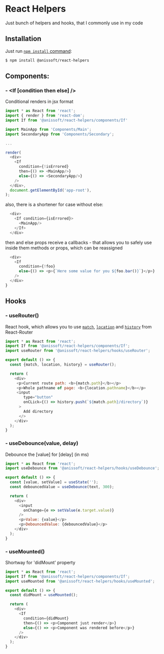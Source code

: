 # React Helpers

Just bunch of helpers and hooks, that I commonly use in my code

## Installation
Just run [`npm install` command](https://docs.npmjs.com/getting-started/installing-npm-packages-locally):
```bash
$ npm install @anissoft/react-helpers
```
## Components:
### - \<If [condition then else] />
Conditional renders in jsx format

```js
import * as React from 'react';
import { render } from 'react-dom';
import If from '@anissoft/react-helpers/components/If'

import MainApp from 'Components/Main';
import SecondaryApp from 'Components/Secondary';

...

render(
  <div>
    <If
      condition={!isErrored}
      then={() => <MainApp/>}
      else={() => <SecondaryApp/>}
    />
  </div>,
  document.getElementById('app-root'),
);
```

also, there is a shortener for case without else:

```js
  <div>
    <If condition={isErrored}>
      <MainApp/>
    </If>
  </div>
```

then and else props receive a callbacks - that allows you to safely use inside them methods or props, which can be reassigned

```js
  <div>
    <If 
      condition={!foo}
      else={() => <p>{`Here some value for you ${foo.bar()}`}</p>}
    />
  </div>
}
```

## Hooks

### - useRouter()

React hook, which allows you to use [`match`](https://github.com/ReactTraining/react-router/blob/master/packages/react-router/docs/api/match.md), [`location`](https://github.com/ReactTraining/react-router/blob/master/packages/react-router/docs/api/location.md) and [`history`](https://github.com/ReactTraining/react-router/blob/master/packages/react-router/docs/api/history.md) from React-Router
```js
import * as React from 'react';
import If from '@anissoft/react-helpers/components/If';
import useRouter from '@anissoft/react-helpers/hooks/useRouter';

export default () => {
  const {match, location, history} = useRouter();

  return (
    <div>
     <p>Current route path: <b>{match.path}</b></p>
     <p>Whole pathname of page: <b>{location.pathname}</b></p>
     <input 
        type="button"
        onCLick={() => history.push(`${match.path}/directory`)}
      >
        Add directory
      </>
    </div>
  );
}
```

### - useDebounce(value, delay)

Debounce the [value] for [delay] (in ms)
```js
import * as React from 'react';
import useDebounce from '@anissoft/react-helpers/hooks/useDebounce';

export default () => {
  const [value, setValue] = useState('');
  const debouncedValue = useDebounce(text, 300);

  return (
    <div>
      <input
        onChange={e => setValue(e.target.value)}
      />
      <p>Value: {value}</p>
      <p>DebouncedValue: {debouncedValue}</p>
    </div>
  );
}
```

### - useMounted()

Shortway for 'didMount' property
```js
import * as React from 'react';
import If from '@anissoft/react-helpers/components/If';
import useMounted from '@anissoft/react-helpers/hooks/useMounted';

export default () => {
  const didMount = useMounted();

  return (
    <div>
      <If 
        condition={didMount}
        then={() => <p>Component just render</p>}
        else={() => <p>Component was rendered before</p>}
      />
    </div>
  );
}
```
